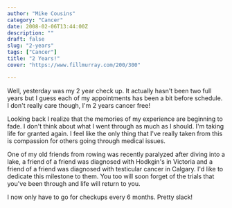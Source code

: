 ```yaml
---
author: "Mike Cousins"
category: "Cancer"
date: 2008-02-06T13:44:00Z
description: ""
draft: false
slug: "2-years"
tags: ["Cancer"]
title: "2 Years!"
cover: "https://www.fillmurray.com/200/300"

---
```


Well, yesterday was my 2 year check up. It actually hasn't been two full years
but I guess each of my appointments has been a bit before schedule. I don't
really care though, I'm 2 years cancer free!

Looking back I realize that the memories of my experience are beginning to fade.
I don't think about what I went through as much as I should. I'm taking life for
granted again. I feel like the only thing that I've really taken from this is
compassion for others going through medical issues.

One of my old friends from rowing was recently paralyzed after diving into a
lake, a friend of a friend was diagnosed with Hodkgin's in Victoria and a friend
of a friend was diagnosed with testicular cancer in Calgary. I'd like to
dedicate this milestone to them. You too will soon forget of the trials that
you've been through and life will return to you.

I now only have to go for checkups every 6 months. Pretty slack!